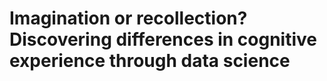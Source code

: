 # Imagination or recollection? Discovering differences in cognitive experience through data science

